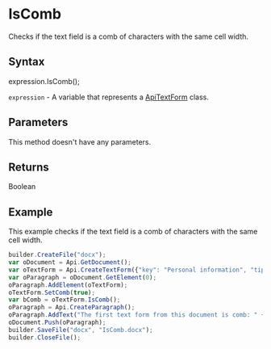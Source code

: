 # IsComb

Checks if the text field is a comb of characters with the same cell width.

## Syntax

expression.IsComb();

`expression` - A variable that represents a [ApiTextForm](../ApiTextForm.md) class.

## Parameters

This method doesn't have any parameters.

## Returns

Boolean

## Example

This example checks if the text field is a comb of characters with the same cell width.

```javascript
builder.CreateFile("docx");
var oDocument = Api.GetDocument();
var oTextForm = Api.CreateTextForm({"key": "Personal information", "tip": "Enter your first name", "required": true, "placeholder": "First name", "maxCharacters": 10, "multiLine": false, "autoFit": false});
var oParagraph = oDocument.GetElement(0);
oParagraph.AddElement(oTextForm);
oTextForm.SetComb(true);
var bComb = oTextForm.IsComb();
oParagraph = Api.CreateParagraph();
oParagraph.AddText("The first text form from this document is comb: " + bComb);
oDocument.Push(oParagraph);
builder.SaveFile("docx", "IsComb.docx");
builder.CloseFile();
```